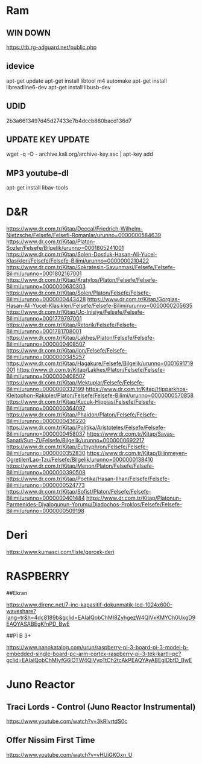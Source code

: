 # Ram
## WIN DOWN
https://tb.rg-adguard.net/public.php 


## idevice
apt-get update
apt-get install libtool m4 automake
apt-get install libreadline6-dev
apt-get install libusb-dev

## UDID
2b3a6613497d45d27433e7b4dccb880bacd136d7

## UPDATE KEY UPDATE
wget -q -O - archive.kali.org/archive-key.asc | apt-key add

## MP3 youtube-dl
apt-get install libav-tools

# D&R
https://www.dr.com.tr/Kitap/Deccal/Friedrich-Wilhelm-Nietzsche/Felsefe/Felsefi-Romanlar/urunno=0000000584639
https://www.dr.com.tr/Kitap/Platon-Sozler/Felsefe/Bilgelik/urunno=0001805241001
https://www.dr.com.tr/Kitap/Solen-Dostluk-Hasan-Ali-Yucel-Klasikleri/Felsefe/Felsefe-Bilimi/urunno=0000000210422
https://www.dr.com.tr/Kitap/Sokratesin-Savunmasi/Felsefe/Felsefe-Bilimi/urunno=0001802167001
https://www.dr.com.tr/Kitap/Kratylos/Platon/Felsefe/Felsefe-Bilimi/urunno=0000000630303
https://www.dr.com.tr/Kitap/Solen/Platon/Felsefe/Felsefe-Bilimi/urunno=0000000443428
https://www.dr.com.tr/Kitap/Gorgias-Hasan-Ali-Yucel-Klasikleri/Felsefe/Felsefe-Bilimi/urunno=0000000205635
https://www.dr.com.tr/Kitap/Uc-Inisiye/Felsefe/Felsefe-Bilimi/urunno=0001779797001
https://www.dr.com.tr/Kitap/Retorik/Felsefe/Felsefe-Bilimi/urunno=0001781708001
https://www.dr.com.tr/Kitap/Lakhes/Platon/Felsefe/Felsefe-Bilimi/urunno=0000000408507
https://www.dr.com.tr/Kitap/Ion/Felsefe/Felsefe-Bilimi/urunno=0000000345257
https://www.dr.com.tr/Kitap/Hagakure/Felsefe/Bilgelik/urunno=0001691719001
https://www.dr.com.tr/Kitap/Lakhes/Platon/Felsefe/Felsefe-Bilimi/urunno=0000000408507
https://www.dr.com.tr/Kitap/Mektuplar/Felsefe/Felsefe-Bilimi/urunno=0000000332199
https://www.dr.com.tr/Kitap/Hipparkhos-Kleitophon-Rakipler/Platon/Felsefe/Felsefe-Bilimi/urunno=0000000570858
https://www.dr.com.tr/Kitap/Kucuk-Hippias/Felsefe/Felsefe-Bilimi/urunno=0000000364097
https://www.dr.com.tr/Kitap/Phaidon/Platon/Felsefe/Felsefe-Bilimi/urunno=0000000436220
https://www.dr.com.tr/Kitap/Politika/Aristoteles/Felsefe/Felsefe-Bilimi/urunno=0000000458037
https://www.dr.com.tr/Kitap/Savas-Sanati/Sun-Zi/Felsefe/Bilgelik/urunno=0000000692217
https://www.dr.com.tr/Kitap/Euthyphron/Felsefe/Felsefe-Bilimi/urunno=0000000352830
https://www.dr.com.tr/Kitap/Bilinmeyen-Ogretiler/Lao-Tzu/Felsefe/Bilgelik/urunno=0000000138410
https://www.dr.com.tr/Kitap/Menon/Platon/Felsefe/Felsefe-Bilimi/urunno=0000000390508
https://www.dr.com.tr/Kitap/Poetika/Hasan-Ilhan/Felsefe/Felsefe-Bilimi/urunno=0000000524773
https://www.dr.com.tr/Kitap/Sofist/Platon/Felsefe/Felsefe-Bilimi/urunno=0000000401484
https://www.dr.com.tr/Kitap/Platonun-Parmenides-Diyalogunun-Yorumu/Diadochos-Proklos/Felsefe/Felsefe-Bilimi/urunno=0000000509198

#  Deri
https://www.kumasci.com/liste/gercek-deri

# RASPBERRY
##Ekran

https://www.direnc.net/7-inc-kapasitif-dokunmatik-lcd-1024x600-waveshare?lang=tr&h=4dc8189b&gclid=EAIaIQobChMI8ZyhgezW4QIVxKMYCh0UkgD9EAQYASABEgKfnPD_BwE

##Pİ B 3+

https://www.nanokatalog.com/urun/raspberry-pi-3-board-pi-3-model-b-embedded-single-board-pc-arm-cortex-raspberry-pi-3-tek-kartli-pc?gclid=EAIaIQobChMIyfG6iOTW4QIVypTtCh2tcAkPEAQYAyABEgIDbfD_BwE



# Juno Reactor
## Traci Lords - Control (Juno Reactor Instrumental)

https://www.youtube.com/watch?v=3kRlvrtdS0c

## Offer Nissim First Time

https://www.youtube.com/watch?v=vHUjGKOxn_U




